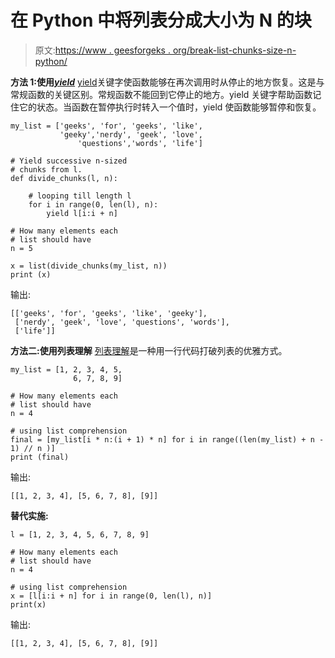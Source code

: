 # 在 Python 中将列表分成大小为 N 的块

> 原文:[https://www . geesforgeks . org/break-list-chunks-size-n-python/](https://www.geeksforgeeks.org/break-list-chunks-size-n-python/)

**方法 1:使用[*yield*](https://www.geeksforgeeks.org/use-yield-keyword-instead-return-keyword-python/https://www.geeksforgeeks.org/use-yield-keyword-instead-return-keyword-python/)**
[yield](https://www.geeksforgeeks.org/use-yield-keyword-instead-return-keyword-python/)关键字使函数能够在再次调用时从停止的地方恢复。这是与常规函数的关键区别。常规函数不能回到它停止的地方。yield 关键字帮助函数记住它的状态。当函数在暂停执行时转入一个值时，yield 使函数能够暂停和恢复。

```
my_list = ['geeks', 'for', 'geeks', 'like',
           'geeky','nerdy', 'geek', 'love',
               'questions','words', 'life']

# Yield successive n-sized
# chunks from l.
def divide_chunks(l, n):

    # looping till length l
    for i in range(0, len(l), n): 
        yield l[i:i + n]

# How many elements each
# list should have
n = 5

x = list(divide_chunks(my_list, n))
print (x)
```

输出:

```
[['geeks', 'for', 'geeks', 'like', 'geeky'], 
 ['nerdy', 'geek', 'love', 'questions', 'words'], 
 ['life']]

```

**方法二:使用列表理解**
[列表理解](https://www.geeksforgeeks.org/python-list-comprehension-and-slicing/)是一种用一行代码打破列表的优雅方式。

```
my_list = [1, 2, 3, 4, 5,
              6, 7, 8, 9]

# How many elements each
# list should have
n = 4 

# using list comprehension
final = [my_list[i * n:(i + 1) * n] for i in range((len(my_list) + n - 1) // n )] 
print (final)
```

输出:

```
[[1, 2, 3, 4], [5, 6, 7, 8], [9]]

```

**替代实施:**

```
l = [1, 2, 3, 4, 5, 6, 7, 8, 9] 

# How many elements each 
# list should have 
n = 4

# using list comprehension 
x = [l[i:i + n] for i in range(0, len(l), n)] 
print(x)
```

输出:

```
[[1, 2, 3, 4], [5, 6, 7, 8], [9]]

```